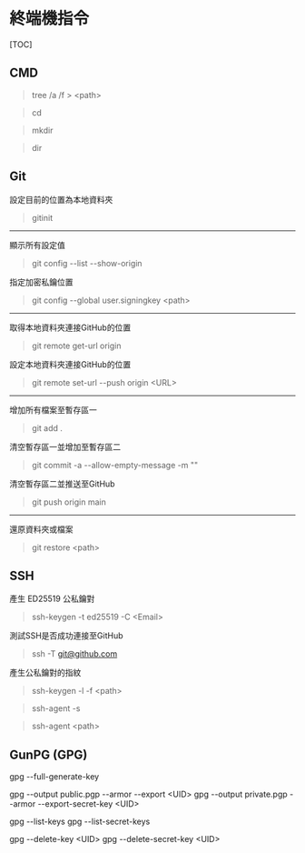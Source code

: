 # 終端機指令

[TOC]

## CMD
> tree /a /f > \<path\>

> cd

> mkdir

> dir

## Git

設定目前的位置為本地資料夾
> gitinit

---

顯示所有設定值
> git config --list --show-origin

指定加密私鑰位置
> git config --global user.signingkey \<path\>

---

取得本地資料夾連接GitHub的位置
> git remote get-url origin

設定本地資料夾連接GitHub的位置
> git remote set-url --push origin \<URL\>

---

增加所有檔案至暫存區一
> git add .
 
清空暫存區一並增加至暫存區二
> git commit -a --allow-empty-message -m ""

清空暫存區二並推送至GitHub
> git push origin main

---

還原資料夾或檔案
> git restore \<path\>

## SSH
產生 ED25519 公私鑰對
> ssh-keygen -t ed25519 -C \<Email\>

測試SSH是否成功連接至GitHub
> ssh -T git@github.com

產生公私鑰對的指紋
> ssh-keygen -l -f \<path\>

> ssh-agent -s

> ssh-agent \<path\>

## GunPG (GPG)

gpg --full-generate-key

gpg --output public.pgp --armor --export \<UID\>
gpg --output private.pgp --armor --export-secret-key \<UID\>

gpg --list-keys
gpg --list-secret-keys

gpg --delete-key \<UID\>
gpg --delete-secret-key \<UID\>

